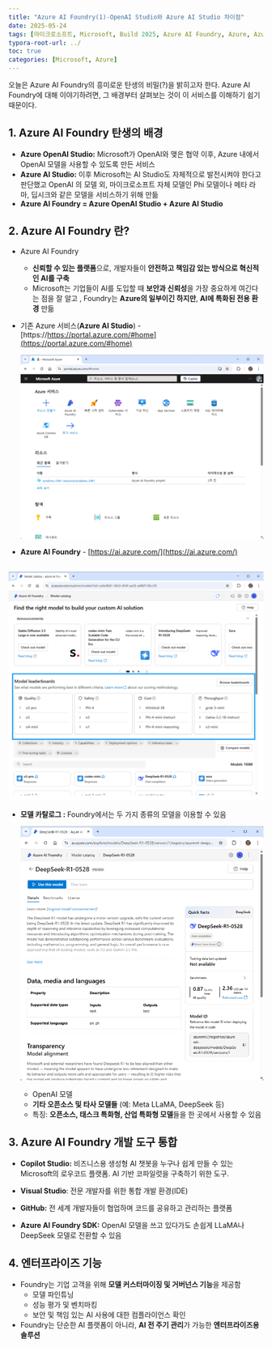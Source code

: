 ```yaml
---
title: "Azure AI Foundry(1)-OpenAI Studio와 Azure AI Studio 차이점"
date: 2025-05-24
tags: [마이크로소프트, Microsoft, Build 2025, Azure AI Foundry, Azure, Azure AI Foundry SDK, Azure OpenAI Studio, Azure AI Studio]
typora-root-url: ../
toc: true
categories: [Microsoft, Azure]
---
```


오늘은 Azure AI Foundry의 흥미로운 탄생의 비밀(?)을 밝히고자 한다. Azure AI Foundry에 대해 이야기하려면, 그 배경부터 살펴보는 것이 이 서비스를 이해하기 쉽기 때문이다. 



## 1. Azure AI Foundry 탄생의 배경  

* **Azure OpenAI Studio:** Microsoft가 OpenAI와 맺은 협약 이후, Azure 내에서 OpenAI 모델을 사용할 수 있도록 만든 서비스
* **Azure AI Studio:** 이후 Microsoft는 AI Studio도 자체적으로 발전시켜야 한다고 판단했고 OpenAI 의 모델 외, 마이크로소프트 자체 모델인 Phi 모델이나 메타 라마, 딥시크와 같은 모델을 서비스하기 위해 만듦
* **Azure AI Foundry = Azure OpenAI Studio + Azure AI Studio**



## 2. Azure AI Foundry 란?   

* Azure AI Foundry

  * **신뢰할 수 있는 플랫폼**으로, 개발자들이 **안전하고 책임감 있는 방식으로 혁신적인 AI를 구축**
  * Microsoft는 기업들이 AI를 도입할 때 **보안과 신뢰성**을 가장 중요하게 여긴다는 점을 잘 알고 , Foundry는 **Azure의 일부이긴 하지만**, **AI에 특화된 전용 환경** 만듦

* 기존 Azure 서비스(**Azure AI Studio**) - [https://https://portal.azure.com/#home](https://portal.azure.com/#home)

  ![그림1 - Azure AI Studio](/../images/2025-05/AzureAI-01.png)

* **Azure AI Foundry** - [https://ai.azure.com/](https://ai.azure.com/)

​     ![그림2 - Azure AI Foundry](/../images/2025-05/AzureAI-02.png)

* **모델 카탈로그 :** Foundry에서는 두 가지 종류의 모델을 이용할 수 있음

     ![그림3 - 모델 카탈로그](/../images/2025-05/AzureAI-03.png)

  * OpenAI 모델
  * **기타 오픈소스 및 타사 모델들** (예: Meta LLaMA, DeepSeek 등)
  * 특징:  **오픈소스, 태스크 특화형, 산업 특화형 모델**들을 한 곳에서 사용할 수 있음



## 3.  **Azure AI Foundry** 개발 도구 통합   

* **Copilot Studio:** 비즈니스용 생성형 AI 챗봇을 누구나 쉽게 만들 수 있는 Microsoft의 로우코드 플랫폼. AI 기반 코파일럿을 구축하기 위한 도구. 

* **Visual Studio**: 전문 개발자를 위한 통합 개발 환경(IDE)

* **GitHub:** 전 세계 개발자들이 협업하며 코드를 공유하고 관리하는 플랫폼

* **Azure AI Foundry SDK:** OpenAI 모델을 쓰고 있다가도 손쉽게 LLaMA나 DeepSeek 모델로 전환할 수 있음

  

## 4. 엔터프라이즈 기능   

* Foundry는 기업 고객을 위해 **모델 커스터마이징 및 거버넌스 기능**을 제공함
  * 모델 파인튜닝
  * 성능 평가 및 벤치마킹
  * 보안 및 책임 있는 AI 사용에 대한 컴플라이언스 확인
* Foundry는 단순한 AI 플랫폼이 아니라, **AI 전 주기 관리**가 가능한 **엔터프라이즈용 솔루션**



